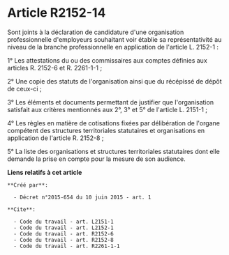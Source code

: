 # Article R2152-14

Sont joints à la déclaration de candidature d'une organisation professionnelle d'employeurs souhaitant voir établie sa
représentativité au niveau de la branche professionnelle en application de l'article L. 2152-1 : 

1° Les attestations du ou des commissaires aux comptes définies aux articles R. 2152-6 et R. 2261-1-1 ; 

2° Une copie des statuts de l'organisation ainsi que du récépissé de dépôt de ceux-ci ; 

3° Les éléments et documents permettant de justifier que l'organisation satisfait aux critères mentionnés aux 2°, 3° et 5° de
l'article L. 2151-1 ; 

4° Les règles en matière de cotisations fixées par délibération de l'organe compétent des structures territoriales
statutaires et organisations en application de l'article R. 2152-8 ; 

5° La liste des organisations et structures territoriales statutaires dont elle demande la prise en compte pour la mesure de
son audience.

**Liens relatifs à cet article**

	**Créé par**:

	  - Décret n°2015-654 du 10 juin 2015 - art. 1

	**Cite**:

	  - Code du travail - art. L2151-1
	  - Code du travail - art. L2152-1
	  - Code du travail - art. R2152-6
	  - Code du travail - art. R2152-8
	  - Code du travail - art. R2261-1-1
